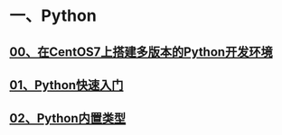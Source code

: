 # 一、Python

<!-- toc -->


## [00、在CentOS7上搭建多版本的Python开发环境](00Environment.md)
## [01、Python快速入门](01QuickStart.md)
## [02、Python内置类型](02BuiltinTypes.md)
